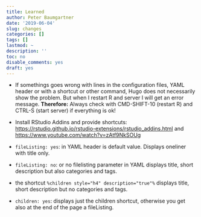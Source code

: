 ```yaml
---
title: Learned
author: Peter Baumgartner
date: '2019-06-04'
slug: changes
categories: []
tags: []
lastmod: ~
description: ''
toc: no
disable_comments: yes
draft: yes
---
```


+ If somethings goes wrong with lines in the  configuration files, YAML header or with a shortcut or other command, Hugo does not necessarily show the problem. But when I restart R and server I will get an error message. **Therefore:** Always check with CMD-SHIFT-10 (restart R) and CTRL-S (start server) if everything is ok!

+ Install RStudio Addins and provide shortcuts: https://rstudio.github.io/rstudio-extensions/rstudio_addins.html and https://www.youtube.com/watch?v=zAtf9NkSOUg

+ `fileListing: yes`: in YAML header is default value. Displays oneliner with title only.

+ `fileListing: no`: or no filelisting parameter in YAML displays title, short description but also categories and tags.

+ the shortcut `%children style="h4" description="true"%` displays title, short description but no categories and tags.

+ `children: yes`: displays just the children shortcut, otherwise you get also at the end of the page a fileListing. 




